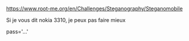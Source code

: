 https://www.root-me.org/en/Challenges/Steganography/Steganomobile

Si je vous dit nokia 3310, je peux pas faire mieux

pass='...'
